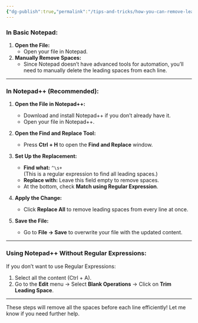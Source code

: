 ```yaml
---
{"dg-publish":true,"permalink":"/tips-and-tricks/how-you-can-remove-leading-spaces-from-each-line-in-notepad-or-notepad/","noteIcon":"","created":"2024-11-23T03:24:06.442+05:30","updated":"2024-11-23T03:40:47.019+05:30"}
---
```


### **In Basic Notepad:**

1. **Open the File:**
    - Open your file in Notepad.
2. **Manually Remove Spaces:**
    - Since Notepad doesn’t have advanced tools for automation, you’ll need to manually delete the leading spaces from each line.

---

### **In Notepad++ (Recommended):**

1. **Open the File in Notepad++:**
    
    - Download and install Notepad++ if you don’t already have it.
    - Open your file in Notepad++.
2. **Open the Find and Replace Tool:**
    
    - Press **Ctrl + H** to open the **Find and Replace** window.
3. **Set Up the Replacement:**
    
    - **Find what:** `^\s+`  
        (This is a regular expression to find all leading spaces.)
    - **Replace with:** Leave this field empty to remove spaces.
    - At the bottom, check **Match using Regular Expression**.
4. **Apply the Change:**
    
    - Click **Replace All** to remove leading spaces from every line at once.
5. **Save the File:**
    
    - Go to **File → Save** to overwrite your file with the updated content.

---

### **Using Notepad++ Without Regular Expressions:**

If you don’t want to use Regular Expressions:

1. Select all the content (Ctrl + A).
2. Go to the **Edit** menu → Select **Blank Operations** → Click on **Trim Leading Space**.

---

These steps will remove all the spaces before each line efficiently! Let me know if you need further help.